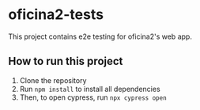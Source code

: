 # oficina2-tests

This project contains e2e testing for oficina2's web app.

## How to run this project

1. Clone the repository
2. Run ```npm install``` to install all dependencies
3. Then, to open cypress, run ```npx cypress open```
